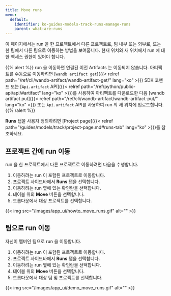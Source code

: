 ```yaml
---
title: Move runs
menu:
  default:
    identifier: ko-guides-models-track-runs-manage-runs
    parent: what-are-runs
---
```


이 페이지에서는 run 을 한 프로젝트에서 다른 프로젝트로, 팀 내부 또는 외부로, 또는 한 팀에서 다른 팀으로 이동하는 방법을 보여줍니다. 현재 위치와 새 위치에서 run 에 대한 엑세스 권한이 있어야 합니다.

{{% alert %}}
run 을 이동하면 연결된 이전 Artifacts 는 이동되지 않습니다. 아티팩트를 수동으로 이동하려면 [`wandb artifact get`]({{< relref path="/ref/cli/wandb-artifact/wandb-artifact-get/" lang="ko" >}}) SDK 코맨드 또는 [`Api.artifact` API]({{< relref path="/ref/python/public-api/api/#artifact" lang="ko" >}})를 사용하여 아티팩트를 다운로드한 다음 [wandb artifact put]({{< relref path="/ref/cli/wandb-artifact/wandb-artifact-put/" lang="ko" >}}) 또는 `Api.artifact` API를 사용하여 run 의 새 위치에 업로드합니다.
{{% /alert %}}

**Runs** 탭을 사용자 정의하려면 [Project page]({{< relref path="/guides/models/track/project-page.md#runs-tab" lang="ko" >}})를 참조하세요.

## 프로젝트 간에 run 이동

run 을 한 프로젝트에서 다른 프로젝트로 이동하려면 다음을 수행합니다.

1. 이동하려는 run 이 포함된 프로젝트로 이동합니다.
2. 프로젝트 사이드바에서 **Runs** 탭을 선택합니다.
3. 이동하려는 run 옆에 있는 확인란을 선택합니다.
4. 테이블 위의 **Move** 버튼을 선택합니다.
5. 드롭다운에서 대상 프로젝트를 선택합니다.

{{< img src="/images/app_ui/howto_move_runs.gif" alt="" >}}

## 팀으로 run 이동

자신이 멤버인 팀으로 run 을 이동합니다.

1. 이동하려는 run 이 포함된 프로젝트로 이동합니다.
2. 프로젝트 사이드바에서 **Runs** 탭을 선택합니다.
3. 이동하려는 run 옆에 있는 확인란을 선택합니다.
4. 테이블 위의 **Move** 버튼을 선택합니다.
5. 드롭다운에서 대상 팀 및 프로젝트를 선택합니다.

{{< img src="/images/app_ui/demo_move_runs.gif" alt="" >}}
